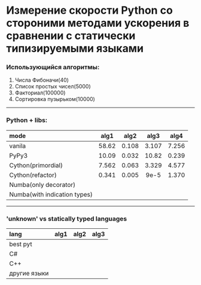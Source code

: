 # Измерение скорости Python со стороними методами ускорения в сравнении с статически типизируемыми языками

### Использующийся алгоритмы:
1. Числа Фибоначи(40)
2. Список простых чисел(5000)
3. Факториал(100000)
4. Сортировка пузырьком(10000)

-------------------------------------------

### **Python + libs:**

mode | alg1 | alg2 | alg3 | alg4
:----|:----:|:----:|:----:|:----:|
vanila | 58.62 | 0.108 | 3.107 | 7.256
PyPy3 | 10.09 | 0.032 | 10.82 | 0.239
Cython(primordial) | 7.562 | 0.063 | 3.329 | 4.577
Cython(refactor) | 0.341 | 0.005 | 9e-5 | 1.370
Numba(only decorator) |
Numba(with indication types) |

---------------------------------------------

### **'unknown' vs statically typed languages**

lang | alg1 | alg2 | alg3
:----|:----:|:----:|:----
best pyt |
C# | 
C++ |
другие языки |
